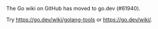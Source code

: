 The Go wiki on GitHub has moved to go.dev (#61940).

Try <https://go.dev/wiki/golang-tools> or <https://go.dev/wiki/>.

